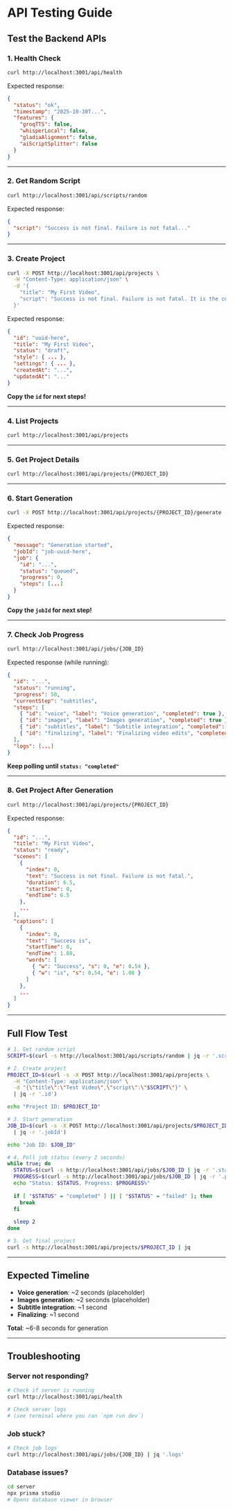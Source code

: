 # API Testing Guide

## Test the Backend APIs

### 1. Health Check
```bash
curl http://localhost:3001/api/health
```

Expected response:
```json
{
  "status": "ok",
  "timestamp": "2025-10-30T...",
  "features": {
    "groqTTS": false,
    "whisperLocal": false,
    "gladiaAlignment": false,
    "aiScriptSplitter": false
  }
}
```

---

### 2. Get Random Script
```bash
curl http://localhost:3001/api/scripts/random
```

Expected response:
```json
{
  "script": "Success is not final. Failure is not fatal..."
}
```

---

### 3. Create Project
```bash
curl -X POST http://localhost:3001/api/projects \
  -H "Content-Type: application/json" \
  -d '{
    "title": "My First Video",
    "script": "Success is not final. Failure is not fatal. It is the courage to continue that counts. Every day is a new opportunity to grow and improve."
  }'
```

Expected response:
```json
{
  "id": "uuid-here",
  "title": "My First Video",
  "status": "draft",
  "style": { ... },
  "settings": { ... },
  "createdAt": "...",
  "updatedAt": "..."
}
```

**Copy the `id` for next steps!**

---

### 4. List Projects
```bash
curl http://localhost:3001/api/projects
```

---

### 5. Get Project Details
```bash
curl http://localhost:3001/api/projects/{PROJECT_ID}
```

---

### 6. Start Generation
```bash
curl -X POST http://localhost:3001/api/projects/{PROJECT_ID}/generate
```

Expected response:
```json
{
  "message": "Generation started",
  "jobId": "job-uuid-here",
  "job": {
    "id": "...",
    "status": "queued",
    "progress": 0,
    "steps": [...]
  }
}
```

**Copy the `jobId` for next step!**

---

### 7. Check Job Progress
```bash
curl http://localhost:3001/api/jobs/{JOB_ID}
```

Expected response (while running):
```json
{
  "id": "...",
  "status": "running",
  "progress": 50,
  "currentStep": "subtitles",
  "steps": [
    { "id": "voice", "label": "Voice generation", "completed": true },
    { "id": "images", "label": "Images generation", "completed": true },
    { "id": "subtitles", "label": "Subtitle integration", "completed": false },
    { "id": "finalizing", "label": "Finalizing video edits", "completed": false }
  ],
  "logs": [...]
}
```

**Keep polling until `status: "completed"`**

---

### 8. Get Project After Generation
```bash
curl http://localhost:3001/api/projects/{PROJECT_ID}
```

Expected response:
```json
{
  "id": "...",
  "title": "My First Video",
  "status": "ready",
  "scenes": [
    {
      "index": 0,
      "text": "Success is not final. Failure is not fatal.",
      "duration": 6.5,
      "startTime": 0,
      "endTime": 6.5
    },
    ...
  ],
  "captions": [
    {
      "index": 0,
      "text": "Success is",
      "startTime": 0,
      "endTime": 1.08,
      "words": [
        { "w": "Success", "s": 0, "e": 0.54 },
        { "w": "is", "s": 0.54, "e": 1.08 }
      ]
    },
    ...
  ]
}
```

---

## Full Flow Test

```bash
# 1. Get random script
SCRIPT=$(curl -s http://localhost:3001/api/scripts/random | jq -r '.script')

# 2. Create project
PROJECT_ID=$(curl -s -X POST http://localhost:3001/api/projects \
  -H "Content-Type: application/json" \
  -d "{\"title\":\"Test Video\",\"script\":\"$SCRIPT\"}" \
  | jq -r '.id')

echo "Project ID: $PROJECT_ID"

# 3. Start generation
JOB_ID=$(curl -s -X POST http://localhost:3001/api/projects/$PROJECT_ID/generate \
  | jq -r '.jobId')

echo "Job ID: $JOB_ID"

# 4. Poll job status (every 2 seconds)
while true; do
  STATUS=$(curl -s http://localhost:3001/api/jobs/$JOB_ID | jq -r '.status')
  PROGRESS=$(curl -s http://localhost:3001/api/jobs/$JOB_ID | jq -r '.progress')
  echo "Status: $STATUS, Progress: $PROGRESS%"
  
  if [ "$STATUS" = "completed" ] || [ "$STATUS" = "failed" ]; then
    break
  fi
  
  sleep 2
done

# 5. Get final project
curl -s http://localhost:3001/api/projects/$PROJECT_ID | jq
```

---

## Expected Timeline

- **Voice generation**: ~2 seconds (placeholder)
- **Images generation**: ~2 seconds (placeholder)
- **Subtitle integration**: ~1 second
- **Finalizing**: ~1 second

**Total**: ~6-8 seconds for generation

---

## Troubleshooting

### Server not responding?
```bash
# Check if server is running
curl http://localhost:3001/api/health

# Check server logs
# (see terminal where you ran `npm run dev`)
```

### Job stuck?
```bash
# Check job logs
curl http://localhost:3001/api/jobs/{JOB_ID} | jq '.logs'
```

### Database issues?
```bash
cd server
npx prisma studio
# Opens database viewer in browser
```
